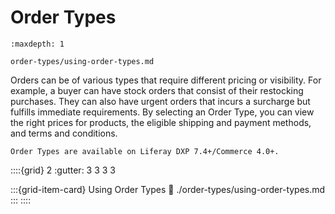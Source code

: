 # Order Types

```{toctree}
:maxdepth: 1

order-types/using-order-types.md
```

Orders can be of various types that require different pricing or visibility. For example, a buyer can have stock orders that consist of their restocking purchases. They can also have urgent orders that incurs a surcharge but fulfills immediate requirements. By selecting an Order Type, you can view the right prices for products, the eligible shipping and payment methods, and terms and conditions.

```{note}
Order Types are available on Liferay DXP 7.4+/Commerce 4.0+.
```

::::{grid} 2
:gutter: 3 3 3 3

:::{grid-item-card} Using Order Types
:link: ./order-types/using-order-types.md
:::
::::
